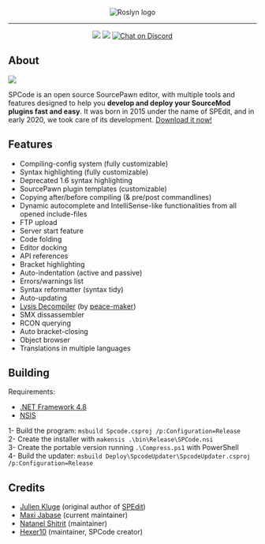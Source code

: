 <p align="center">
<img src="https://user-images.githubusercontent.com/20617661/135019003-62f544c4-9278-47a0-bfdd-f0eae5895ab9.png" alt="Roslyn logo">
</p>

<hr/>

<p align="center">
 <img src="https://github.com/SPCodeOrg/SPCode/actions/workflows/betarelease.yml/badge.svg">
 <img src="https://github.com/SPCodeOrg/SPCode/actions/workflows/release.yml/badge.svg">
 <a href="https://discord.com/invite/Uf6hMqnkY4"><img src="https://discordapp.com/api/guilds/810629824884375582/widget.png" alt="Chat on Discord" style="max-width:100%;"></a> 
<p>

<h2>About</h2>

<img src="https://user-images.githubusercontent.com/20617661/135123265-98b3a7bf-606e-4cee-9839-810295f936cf.png">

SPCode is an open source SourcePawn editor, with multiple tools and features designed to help you <b>develop and deploy your SourceMod plugins fast and easy</b>.
It was born in 2015 under the name of SPEdit, and in early 2020, we took care of its development. <a href="https://github.com/SPCodeOrg/SPCode/releases/latest">Download it now!</a>

<h2>Features</h2>

* Compiling-config system (fully customizable)
* Syntax highlighting (fully customizable)
* Deprecated 1.6 syntax highlighting
* SourcePawn plugin templates (customizable)
* Copying after/before compiling (& pre/post commandlines)
* Dynamic autocomplete and IntelliSense-like functionalities from all opened include-files
* FTP upload
* Server start feature
* Code folding
* Editor docking
* API references
* Bracket highlighting
* Auto-indentation (active and passive)
* Errors/warnings list
* Syntax reformatter (syntax tidy)
* Auto-updating
* [Lysis Decompiler](https://github.com/peace-maker/lysis-java) (by [peace-maker](https://github.com/peace-maker))
* SMX dissassembler
* RCON querying
* Auto bracket-closing
* Object browser
* Translations in multiple languages

<h2>Building</h2>

Requirements:
- [.NET Framework 4.8](https://dotnet.microsoft.com/en-us/download/dotnet-framework/thank-you/net48-developer-pack-offline-installer)
- [NSIS](https://nsis.sourceforge.io/Download)

1- Build the program: `msbuild Spcode.csproj /p:Configuration=Release` <br>
2- Create the installer with `makensis .\bin\Release\SPCode.nsi` <br>
3- Create the portable version running `.\Compress.ps1` with PowerShell <br>
4- Build the updater: `msbuild Deploy\SpcodeUpdater\SpcodeUpdater.csproj /p:Configuration=Release`

<h2>Credits</h2>

* [Julien Kluge](https://github.com/JulienKluge) (original author of [SPEdit](https://github.com/JulienKluge/SPEdit))
* [Maxi Jabase](https://github.com/maxijabase) (current maintainer)
* [Natanel Shitrit](https://github.com/natanel-shitrit) (maintainer)
* [Hexer10](https://github.com/Hexer10) (maintainer, SPCode creator)
